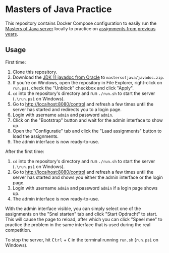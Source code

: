 # Masters of Java Practice

This repository contains Docker Compose configuration to easily run the [Masters of Java server](https://github.com/mastersofjava/mastersofjava) locally to practice on [assignments from previous years](https://github.com/First8/mastersofjava).

## Usage

First time:
1. Clone this repository.
2. Download the [JDK 11 javadoc from Oracle](https://www.oracle.com/java/technologies/javase-jdk11-doc-downloads.html) to `mastersofjava/javadoc.zip`.
3. If you're on Windows, open the repository in File Explorer, right-click on `run.ps1`, check the "Unblock" checkbox and click "Apply".
4. `cd` into the repository's directory and run `./run.sh` to start the server (`.\run.ps1` on Windows).
5. Go to [http://localhost:8080/control](http://localhost:8080/control) and refresh a few times until the server has started and redirects you to a login page.
6. Login with username `admin` and password `admin`.
7. Click on the "Bootstrap" button and wait for the admin interface to show up.
8. Open the "Configuratie" tab and click the "Laad assignments" button to load the assignments.
9. The admin interface is now ready-to-use.

After the first time:
1. `cd` into the repository's directory and run `./run.sh` to start the server (`.\run.ps1` on Windows).
2. Go to [http://localhost:8080/control](http://localhost:8080/control) and refresh a few times until the server has started and shows you either the admin interface or the login page.
3. Login with username `admin` and password `admin` if a login page shows up.
4. The admin interface is now ready-to-use.

With the admin interface visible, you can simply select one of the assignments on the "Snel starten" tab and click "Start Opdracht" to start. This will cause the page to reload, after which you can click "Speel mee" to practice the problem in the same interface that is used during the real competition.

To stop the server, hit <kbd>Ctrl</kbd> + <kbd>C</kbd> in the terminal running `run.sh` (`run.ps1` on Windows).
